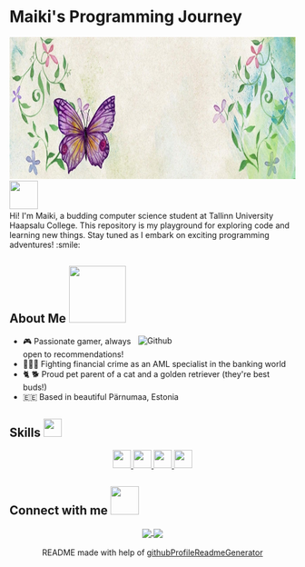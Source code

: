 # Maiki's Programming Journey

<div align="center">
  <img width="100%" height="250px" src="https://github.com/Maiki-Kaljula/Maiki-Kaljula/blob/b10be31c0397b3fb1551ea224ea372069e70b714/images/flower-1283602_1280.jpg" alt="cover" />
</div>

<img src="https://raw.githubusercontent.com/rahulbanerjee26/githubProfileReadmeGenerator/main/gifs/wave.gif" width="50px" height="50px"> 

<div size='40px'> 
  Hi! I'm Maiki, a budding computer science student at Tallinn University Haapsalu College. This repository is my playground for exploring code and learning new things. Stay tuned as I embark on exciting programming adventures! :smile: 
</div>

<h2> About Me <img src="https://raw.githubusercontent.com/rahulbanerjee26/githubProfileReadmeGenerator/main/gifs/eatSleepCodeRepeat.gif" width="100px" height="100px"></h2>

<img width="55%" align="right" alt="Github" src="https://raw.githubusercontent.com/rahulbanerjee26/githubProfileReadmeGenerator/47a1a7b035154ce002fffc42e803b6ca8acbc4f3/gifs/git-header.svg" />

- 🎮 Passionate gamer, always open to recommendations!
- 🕵🏻‍♀️ Fighting financial crime as an AML specialist in the banking world
- 🐈 🐕 Proud pet parent of a cat and a golden retriever (they're best buds!)
- 🇪🇪 Based in beautiful Pärnumaa, Estonia

<h2> Skills <img src="https://raw.githubusercontent.com/rahulbanerjee26/githubProfileReadmeGenerator/main/gifs/code.gif" width="32px" height="32px"> </h2>
<div align="center">
  <a href="https://github.com/Maiki-Kaljula?tab=repositories&q=&type=&language=python&sort="> 
    <img width="32px" height="32px" src="https://raw.githubusercontent.com/rahulbanerjee26/githubAboutMeGenerator/main/icons/python.svg"> 
  </a>
  <a href="https://github.com/Maiki-Kaljula?tab=repositories&q=&type=&language=javascript&sort="> 
    <img width="32px" height="32px" src="https://raw.githubusercontent.com/rahulbanerjee26/githubAboutMeGenerator/main/icons/javascript.svg"> 
  </a>
  <a href="https://github.com/Maiki-Kaljula?tab=repositories&q=&type=&language=html&sort="> 
    <img width="32px" height="32px" src="https://raw.githubusercontent.com/rahulbanerjee26/githubAboutMeGenerator/main/icons/html.svg"> 
  </a>
  <a href="https://github.com/Maiki-Kaljula?tab=repositories&q=&type=&language=css&sort="> 
    <img width="32px" height="32px" src="https://raw.githubusercontent.com/rahulbanerjee26/githubAboutMeGenerator/main/icons/css.svg"> 
  </a>
</div>

<h2> Connect with me <img src="https://raw.githubusercontent.com/rahulbanerjee26/githubProfileReadmeGenerator/main/gifs/handShake.gif" width="50px" height="50px"> </h2>
<div align="center">
  <a href="https://www.linkedin.com/in/maiki-kaljula-b7659b272/"> 
    <img width="32px" align="center" src="https://raw.githubusercontent.com/rahulbanerjee26/githubAboutMeGenerator/main/icons/linked-in-alt.svg"/>
  </a> 
  <a href="https://github.com/Maiki-Kaljula"> 
    <img width="32px" align="center" src="https://raw.githubusercontent.com/rahulbanerjee26/githubAboutMeGenerator/main/icons/github.svg"/>
  </a> 
</div>

<br>

<footer align="center">
  README made with help of <a href="https://github.com/rahulbanerjee26/githubProfileReadmeGenerator">githubProfileReadmeGenerator</a>
</footer>

